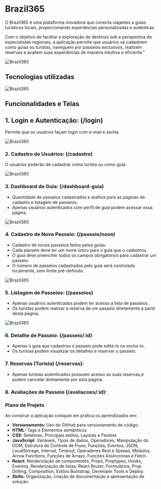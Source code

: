 # Brazil365

O Brazil365 é uma plataforma inovadora que conecta viajantes a guias turísticos locais, proporcionando experiências personalizadas e autênticas. 

Com o objetivo de facilitar a exploração de destinos sob a perspectiva de especialistas regionais, a aplicação permite que usuários se cadastrem como guias ou turistas, naveguem por passeios exclusivos, realizem reservas e avaliem suas experiências de maneira intuitiva e eficiente."

![Brazil365](./src/assets/Read.me-Brazil365.png)

## Tecnologias utilizadas

![Brazil365](./src/assets/tecnologiasutilizadas.png)

## Funcionalidades e Telas 

## 1. Login e Autenticação: (/login)
Permite que os usuários façam login com e-mail e senha. 

![Brazil365](./src/assets/PaginadeLogin.png)

### 2. Cadastro de Usuários: (/cadastro)
O usuários poderão de cadastrar como turista ou como guia.

![Brazil365](./src/assets/TelaCadastro.png)

### 3. Dashboard do Guia: (/dashboard-guia)
* Quantidade de passeios cadastrados e atalhos para as páginas de cadastro e listagem de passeios.
* Apenas usuários autenticados com perfil de guia podem acessar essa página.

![Brazil365](./src/assets/TelaDashGuia.png)

### 4. Cadastro de Novo Passeio: (/passeio/novo)

* Cadastro de novos passeios feitos pelos guias.
* Cada passeio deve ter um nome único para o guia que o cadastrou.
* O guia deve preencher todos os campos obrigatórios para cadastrar um passeio.
* O número de passeios cadastrados pelo guia será controlado localmente, sem limite pré-definido.

![Brazil365](./src/assets/TelaCadastroPasseio.png)


### 5. Listagem de Passeios: (/passeios)

* Apenas usuários autenticados podem ter acesso a lista de passeios.
* Os turistas podem realizar a reserva de um passeio diretamente a partir desta página.

![Brazil365](./src/assets/Telalistagemdepasseios.png)

### 6. Detalhe de Passeio: (/passeio/:id)

* Apenas o guia que cadastrou o passeio pode editá-lo ou excluí-lo.
* Os turistas podem visualizar os detalhes e reservar o passeio.

### 7. Reservas (Turista) (/reservas):

* Apenas turistas autenticados possuem acesso as suas reservas,e podem cancelar
diretamente por esta página.


### 8. Avaliações de Passeio (/avaliacoes/:id):




### Plano de Projeto

Ao construir a aplicação coloquei em prática os aprendizados em:

* **Versionamento:** Uso do GitHub para versionamento de código.
* **HTML:** Tags e Elementos semânticos
* **CSS:** Seletores, Principais estilos, Layouts e Flexbox
* **JavaScript**: Variáveis, Tipos de dados, Operadores, Manipulação do DOM, Estrutura de Controle de Fluxo, Funções, Eventos, JSON, LocalStorage, Interval, Timeout, Operadores Rest e Spread, Módulos, Arrow Functions, Funções de Arrays, Funções Assíncronas e Fetch.
* **React:** Renderização de componentes, Props, Proptypes, Hooks, Eventos, Renderização de listas, React Router, Formulários, Prop Drilling, Composition, Estilos Bootstrap, Developer Tools e Deploy.
* **Skills:** Organização, criação de documentação e apresentação de solução.
